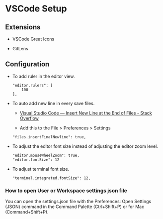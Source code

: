 # VSCode Setup

## Extensions

- VSCode Great Icons

- GitLens

## Configuration

- To add ruler in the editor view.

    ```text
    "editor.rulers": [
        100
    ],
    ```

- To auto add new line in every save files.

  - [Visual Studio Code — Insert New Line at the End of Files - Stack Overflow](https://stackoverflow.com/questions/44704968/visual-studio-code-insert-new-line-at-the-end-of-files)

  - Add this to the File > Preferences > Settings

   ```text
   "files.insertFinalNewline": true,
   ```

- To adjust the editor font size instead of adjusting the editor zoom level.

  ```text
  "editor.mouseWheelZoom": true,
  "editor.fontSize": 12
  ```

- To adjust terminal font size.

  ```text
  "terminal.integrated.fontSize": 12,
  ```
### How to open User or Workspace settings json file

You can open the settings.json file with the Preferences: Open Settings (JSON) command in the Command Palette (Ctrl+Shift+P) or for Mac (Command+Shift+P).
